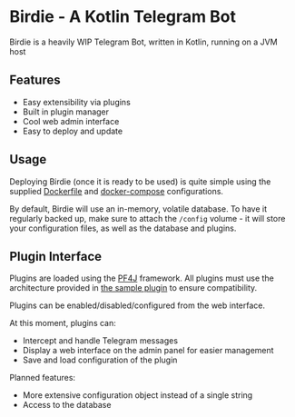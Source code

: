 Birdie - A Kotlin Telegram Bot
==============================

<!-- TODO: Add badges and whatnot -->

Birdie is a heavily WIP Telegram Bot, written in Kotlin, running on a JVM host

Features
--------

- Easy extensibility via plugins
- Built in plugin manager
- Cool web admin interface
- Easy to deploy and update

Usage
-----

Deploying Birdie (once it is ready to be used) is quite simple using the supplied [Dockerfile](./Dockerfile)
and [docker-compose](./docker-compose.yml) configurations.

By default, Birdie will use an in-memory, volatile database. To have it regularly backed up, make sure to
attach the `/config` volume - it will store your configuration files, as well as the database and plugins.


Plugin Interface
----------------

Plugins are loaded using the [PF4J](https://pf4j.org/) framework. All plugins must use the architecture
provided in [the sample plugin](./plugins/sample) to ensure compatibility.

Plugins can be enabled/disabled/configured from the web interface.

At this moment, plugins can:

- Intercept and handle Telegram messages
- Display a web interface on the admin panel for easier management
- Save and load configuration of the plugin

Planned features:
- More extensive configuration object instead of a single string
- Access to the database
